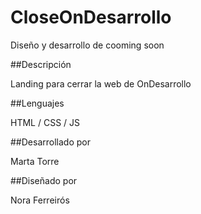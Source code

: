 # CloseOnDesarrollo

Diseño y desarrollo de cooming soon

##Descripción

Landing para cerrar la web de OnDesarrollo

##Lenguajes

HTML / CSS / JS 

##Desarrollado por

Marta Torre

##Diseñado por

Nora Ferreirós
